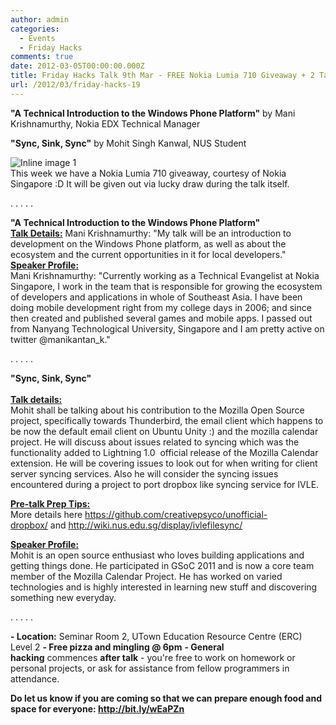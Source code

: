 ```yaml
---
author: admin
categories:
  - Events
  - Friday Hacks
comments: true
date: 2012-03-05T00:00:00.000Z
title: Friday Hacks Talk 9th Mar - FREE Nokia Lumia 710 Giveaway + 2 Talks
url: /2012/03/friday-hacks-19
---
```


<strong>"A Technical Introduction to the Windows Phone Platform"</strong> by Mani Krishnamurthy, Nokia EDX Technical Manager

<strong></strong><strong>"Sync, Sink, Sync"</strong> by Mohit Singh Kanwal, NUS Student
<div>
<div><img src="/img/2012/03/2012-03-02_211700.png" alt="Inline image 1" /></div>
</div>
<div>This week we have a Nokia Lumia 710 giveaway, courtesy of Nokia Singapore :D
It will be given out via lucky draw during the talk itself.</div>
<div></div>
<div></div><p>. . . . .<p>
<div><strong>"A Technical Introduction to the Windows Phone Platform"</strong></div>
<div><strong>
</strong></div>
<div>
<div>
<div>
<div><span style="text-decoration: underline;"><strong><span><strong>Talk Details:</strong></span></strong></span>
Mani Krishnamurthy: "My talk will be an introduction to development on the Windows Phone platform, as well as about the ecosystem and the current opportunities in it for local developers."</div>
<div></div>
<span><strong><span style="text-decoration: underline;"><span>Speaker Profile:</span></span></strong>
</span>
<div><span>Mani Krishnamurthy: "Currently working as a Technical Evangelist at Nokia Singapore, I work in the team that is responsible for growing the ecosystem of developers and applications in whole of Southeast Asia. I have been doing mobile development right from my college days in 2006; and since then created and published several games and mobile apps. I passed out from Nanyang Technological University, Singapore and I am pretty active on twitter @manikantan_k."</span></div>

</div>
</div><p>. . . . .<p>
<div><strong>"Sync, Sink, Sync"</strong></div>
<br>
<div><strong style="text-decoration: underline;">Talk details:</strong></div>

<div>
<div>
<div>
<div>
<div><span><span>Mohit shall be talking about his contribution to the Mozilla Open Source project, specifically towards Thunderbird, the email client which happens to be now the default email client on Ubuntu Unity :) and the mozilla calendar project. He will discuss about issues related to syncing which was the functionality added to Lightning 1.0  official release of the Mozilla Calendar extension. He will be covering issues to look out for when writing for client server syncing services. Also he will consider the syncing issues encountered during a project to port dropbox like syncing service for IVLE.</span></span><p><span style="text-decoration: underline;"><strong>Pre-talk Prep Tips:</strong></span><br>More details here <a href="https://github.com/creativepsyco/unofficial-dropbox/" target="_blank">https://github.com/<wbr>creativepsyco/unofficial-<wbr>dropbox/</wbr></wbr></a> and <a href="http://wiki.nus.edu.sg/display/ivlefilesync/" target="_blank">http://wiki.nus.<wbr>edu.sg/display/ivlefilesync/</wbr></a>
<span>
</span>

</div>
</div>
</div>
</div>
<div><span><strong><span style="text-decoration: underline;"><span>Speaker Profile:</span></span></strong>
</span>
<div><span>Mohit is an open source enthusiast who loves building applications and getting things done. He participated in GSoC 2011 and is now a core team member of the Mozilla Calendar Project. He has worked on varied technologies and is highly interested in learning new stuff and discovering something new everyday.
</span></div>
<div></div>
<div></div>
<div>
<div>
<div><p>. . . . .<p><span><strong>- Location</strong><strong>:</strong> Seminar Room 2, UTown Education Resource Centre (ERC) Level 2</span>
<strong>- </strong><strong>Free pizza and mingling @ 6pm</strong>
<strong>- </strong><strong>General hacking</strong> commences <strong>after talk</strong> - you're free to work on homework or personal projects, or ask for assistance from fellow programmers in attendance.
<strong>
</strong></div>
<div>
<div>
<div><strong>Do let us know if you are coming so that we can prepare enough food and space for everyone: <a href="http://bit.ly/wEaPZn" target="_blank">http://bit.ly/wEaPZn</a></strong></div>
</div>
</div>
</div>
</div>
</div>
</div>
&nbsp;

&nbsp;
